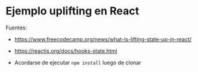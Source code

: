 # Ejemplo uplifting en React


Fuentes:
- https://www.freecodecamp.org/news/what-is-lifting-state-up-in-react/
- https://reactjs.org/docs/hooks-state.html


- Acordarse de ejecutar `npm install` luego de clonar

